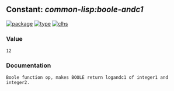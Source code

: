 ## Constant: ***common-lisp:boole-andc1***
[![package](https://img.shields.io/badge/Package-COMMON--LISP-5f9ea0.svg?style=social&colorA=999999)](../) [![type](https://img.shields.io/badge/Type-Constant-5f9ea0.svg?style=social&colorA=999999)](../#constant) [![clhs](https://img.shields.io/badge/CLHS-BOOLE--ANDC1-5f9ea0.svg?style=social&colorA=999999)](http://www.lispworks.com/documentation/HyperSpec/Body/v_b_1_b.htm) 
### Value
```
12
```
### Documentation
```
Boole function op, makes BOOLE return logandc1 of integer1 and integer2.
```
